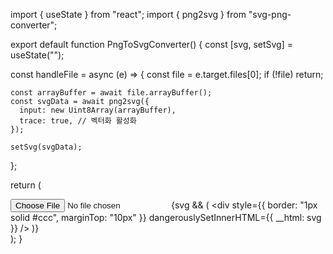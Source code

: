 import { useState } from "react";
import { png2svg } from "svg-png-converter";

export default function PngToSvgConverter() {
  const [svg, setSvg] = useState("");

  const handleFile = async (e) => {
    const file = e.target.files[0];
    if (!file) return;

    const arrayBuffer = await file.arrayBuffer();
    const svgData = await png2svg({
      input: new Uint8Array(arrayBuffer),
      trace: true, // 벡터화 활성화
    });

    setSvg(svgData);
  };

  return (
    <div>
      <input type="file" accept="image/png" onChange={handleFile} />
      {svg && (
        <div
          style={{ border: "1px solid #ccc", marginTop: "10px" }}
          dangerouslySetInnerHTML={{ __html: svg }}
        />
      )}
    </div>
  );
}